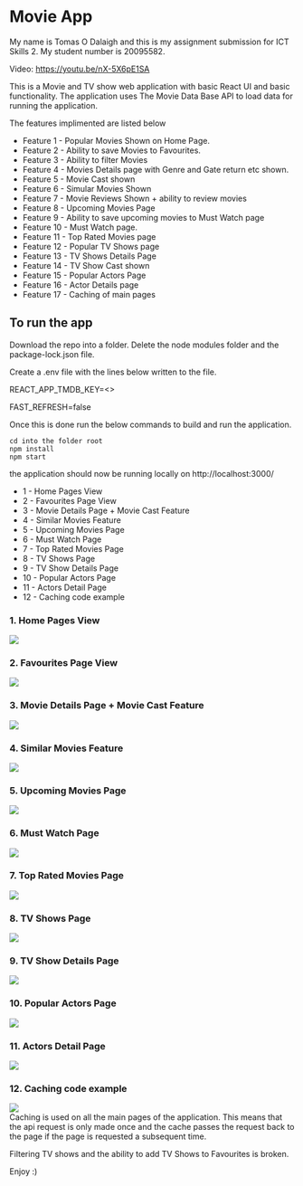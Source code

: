 # Movie App

My name is Tomas O Dalaigh and this is my assignment submission for ICT Skills 2.
My student number is 20095582.

Video: https://youtu.be/nX-5X6pE1SA

This is a Movie and TV show web application with basic React UI and basic functionality.
The application uses The Movie Data Base API to load data for running the application.

The features implimented are listed below

+ Feature 1 - Popular Movies Shown on Home Page.
+ Feature 2 - Ability to save Movies to Favourites.
+ Feature 3 - Ability to filter Movies
+ Feature 4 - Movies Details page with Genre and Gate return etc shown.
+ Feature 5 - Movie Cast shown
+ Feature 6 - Simular Movies Shown
+ Feature 7 - Movie Reviews Shown + ability to review movies
+ Feature 8 - Upcoming Movies Page 
+ Feature 9 - Ability to save upcoming movies to Must Watch page
+ Feature 10 - Must Watch page.
+ Feature 11 - Top Rated Movies page
+ Feature 12 - Popular TV Shows page
+ Feature 13 - TV Shows Details Page
+ Feature 14 - TV Show Cast shown
+ Feature 15 - Popular Actors Page
+ Feature 16 - Actor Details page
+ Feature 17 - Caching of main pages

## To run the app

Download the repo into a folder.
Delete the node modules folder and the package-lock.json file.

Create a .env file with the lines below written to the file.

REACT_APP_TMDB_KEY=<<api key>>

FAST_REFRESH=false

Once this is done run the below commands to build and run the application.

```
cd into the folder root
npm install
npm start
```

the application should now be running locally on 
http://localhost:3000/


+ 1 - Home Pages View
+ 2 - Favourites Page View
+ 3 - Movie Details Page + Movie Cast Feature
+ 4 - Similar Movies Feature
+ 5 - Upcoming Movies Page
+ 6 - Must Watch Page
+ 7 - Top Rated Movies Page
+ 8 - TV Shows Page
+ 9 - TV Show Details Page
+ 10 - Popular Actors Page
+ 11 - Actors Detail Page
+ 12 - Caching code example

### 1. Home Pages View
![][1]
<br/>

### 2. Favourites Page View
![][2]
<br/>

### 3. Movie Details Page + Movie Cast Feature
![][3]
<br/>

### 4. Similar Movies Feature
![][4]
<br/>

### 5. Upcoming Movies Page
![][5]
<br/>

### 6. Must Watch Page
![][6]
<br/>

### 7. Top Rated Movies Page
![][7]
<br/>

### 8. TV Shows Page
![][8]
<br/>

### 9. TV Show Details Page
![][9]
<br/>

### 10. Popular Actors Page
![][10]
<br/>

### 11. Actors Detail Page
![][11]
<br/>

### 12. Caching code example
![][12]
<br/>
Caching is used on all the main pages of the application. This means that the api request is only made once and the cache passes the request back to the page if the page is requested a subsequent time.

Filtering TV shows and the ability to add TV Shows to Favourites is broken.

Enjoy :) 

[1]: ./public/1.png
[2]: ./public/2.png
[3]: ./public/3.png
[4]: ./public/4.png
[5]: ./public/5.png
[6]: ./public/6.png
[7]: ./public/7.png
[8]: ./public/8.png
[9]: ./public/9.png
[10]: ./public/10.png
[11]: ./public/11.png
[12]: ./public/12.png
